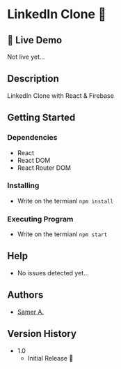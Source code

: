 # LinkedIn Clone 🚀

## 🔴 Live Demo

Not live yet...

## Description

LinkedIn Clone with React & Firebase

## Getting Started

### Dependencies

- React
- React DOM
- React Router DOM

### Installing

- Write on the termianl `npm install`

### Executing Program

- Write on the termianl `npm start`

## Help

- No issues detected yet...

## Authors

- [Samer A.](https://twitter.com/cleversamerr)

## Version History

- 1.0
  - Initial Release 🚀
